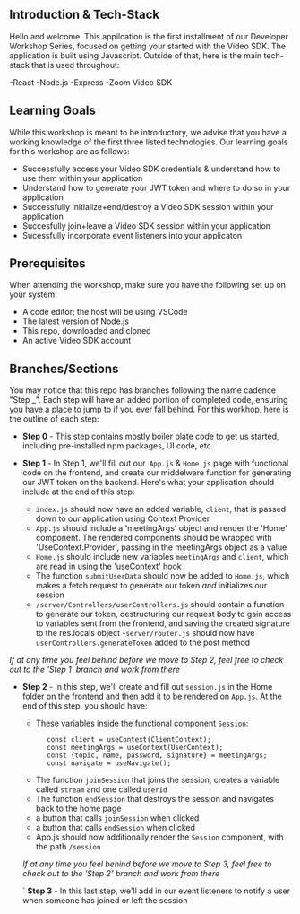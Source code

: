 ## Introduction & Tech-Stack

Hello and welcome. This appilcation is the first installment of our Developer Workshop Series, focused on getting your started with the Video SDK. The application is built using Javascript. Outside of that, here is the main tech-stack that is used throughout: 

-React 
-Node.js
-Express
-Zoom Video SDK 

## Learning Goals 
While this workshop is meant to be introductory, we advise that you have a working knowledge of the first three listed technologies. Our learning goals for this workshop are as follows: 

- Successfully access your Video SDK credentials & understand how to use them within your application 
- Understand how to generate your JWT token and where to do so in your application 
- Successfully initialize+end/destroy a Video SDK session within your application 
- Succesfully join+leave a Video SDK session within your application
- Sucessfully incorporate event listeners into your applicaton 

## Prerequisites 

When attending the workshop, make sure you have the following set up on your system: 

- A code editor; the host will be using VSCode
- The latest version of Node.js
- This repo, downloaded and cloned 
- An active Video SDK account 

## Branches/Sections

You may notice that this repo has branches following the name cadence "Step _". Each step will have an added portion of completed code, ensuring you have a place to jump to if you ever fall behind. For this workhop, here is the outline of each step: 

- **Step 0** - This step contains mostly boiler plate code to get us started, including pre-installed npm packages, UI code, etc.

- **Step 1** - In Step 1, we'll fill out our` App.js` & `Home.js` page with functional code on the frontend, and create our middelware function for generating our JWT token on the backend. Here's what your application should include at the end of this step: 
  - `index.js` should now have an added variable, `client`, that is passed down to our application using Context Provider
  - `App.js` should include a 'meetingArgs' object and render the 'Home' component. The rendered components should be wrapped with 'UseContext.Provider', passing in the        meetingArgs object as a value
  - `Home.js` should include new variables `meetingArgs` and `client`, which are read in using the 'useContext' hook
  - The function `submitUserData` should now be added to `Home.js`, which makes a fetch request to generate our token _and_ initializes our session
  - `/server/Controllers/userControllers.js` should contain a function to generate our token, destructuring our request body to gain access to variables sent from the frontend, and saving the created signature to the res.locals object
  -`server/router.js` should now have `userControllers.generateToken` added to the post method 

*If at any time you feel behind before we move to Step 2, feel free to check out to the 'Step 1' branch and work from there*

- **Step 2** - In this step, we'll create and fill out `session.js` in the Home folder on the frontend and then add it to be rendered on `App.js`. At the end of this step, you should have: 
  - These variables inside the functional component `Session`: 
  ```
        const client = useContext(ClientContext);
        const meetingArgs = useContext(UserContext);
        const {topic, name, password, signature} = meetingArgs;
        const navigate = useNavigate();
  ```
  - The function `joinSession` that joins the session, creates a variable called `stream` and one called `userId`
  - The function `endSession` that destroys the session and navigates back to the home page
  - a button that calls `joinSession` when clicked
  - a button that calls `endSession` when clicked
  - App.js should now additionally render the `Session` component, with the path `/session`

  *If at any time you feel behind before we move to Step 3, feel free to check out to the 'Step 2' branch and work from there*


  ` **Step 3** - In this last step, we'll add in our event listeners to notify a user when someone has joined or left the session 
